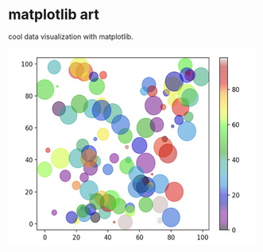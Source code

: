 # matplotlib art

cool data visualization with matplotlib.

<img src="colorscatter.png"  width="500px" height="400px">
